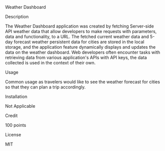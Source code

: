 Weather Dashboard 

Description

The Weather Dashboard application was created by fetching Server-side API weather data that allow developers to make requests with parameters, data and functionality, 
to a URL. The fetched current weather data and 5-day forecast weather persistent data for cities are stored in the local storage, and the application feature dynamically
displays and updates the data on the weather dashboard. Web developers often encounter tasks with retrieving data from various application's APIs with API keys, the data
collected is used in the context of their own.  


Usage 

Common usage as travelers would like to see the weather forecast for cities so that they can plan a trip accordingly.


Installation

Not Applicable


Credit

100 points


License

MIT 

